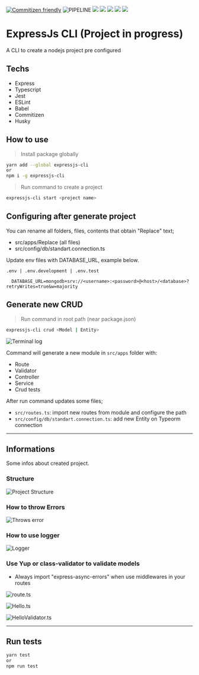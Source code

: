 [![Commitizen friendly](https://img.shields.io/badge/commitizen-friendly-brightgreen.svg)](http://commitizen.github.io/cz-cli/)
![PIPELINE](https://github.com/vitordelfino/expressjs-cli/workflows/PIPELINE/badge.svg?branch=master&event=push)
![](https://img.shields.io/github/last-commit/vitordelfino/expressjs-cli/master)
![](https://img.shields.io/github/issues/vitordelfino/expressjs-cli/master)
![](https://img.shields.io/npm/dt/expressjs-cli)
![](https://img.shields.io/npm/v/expressjs-cli)
![](https://img.shields.io/github/package-json/keywords/vitordelfino/expressjs-cli)

# ExpressJs CLI (Project in progress)

A CLI to create a nodejs project pre configured

## Techs

- Express
- Typescript
- Jest
- ESLint
- Babel
- Commitizen
- Husky

## How to use

> Install package globally

```bash
yarn add --global expressjs-cli
or
npm i -g expressjs-cli
```

> Run command to create a project

```bash
expressjs-cli start <project name>
```

## Configuring after generate project

You can rename all folders, files, contents that obtain "Replace" text;

- src/apps/Replace (all files)
- src/config/db/standart.connection.ts

Update env files with DATABASE_URL, example below.

`.env | .env.development | .env.test`

```auto
  DATABASE_URL=mongodb+srv://<username>:<password>@<host>/<database>?retryWrites=true&w=majority
```

## Generate new CRUD

> Run command in root path (near package.json)

```bash
expressjs-cli crud <Model | Entity>
```

![Terminal log](./crud.png)

Command will generate a new module in `src/apps` folder with:

- Route
- Validator
- Controller
- Service
- Crud tests

After run command updates some files;

- `src/routes.ts`: import new routes from module and configure the path
- `src/config/db/standart.connection.ts`: add new Entity on Typeorm connection

---

## Informations

Some infos about created project.

### Structure

![Project Structure](./project_structure.png)

### How to throw Errors

![Throws error](./throws.svg)

### How to use logger

![Logger](./logger.svg)

### Use Yup or class-validator to validate models

- Always import "express-async-errors" when use middlewares in your routes

![route.ts](./route.svg)

![Hello.ts](./hello-model.svg)

![HelloValidator.ts](./validation-middleware.svg)

---

## Run tests

```bash
yarn test
or
npm run test
```
